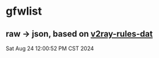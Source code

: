 # gfwlist
## raw -> json, based on [v2ray-rules-dat](https://github.com/Loyalsoldier/v2ray-rules-dat)
Sat Aug 24 12:00:52 PM CST 2024

